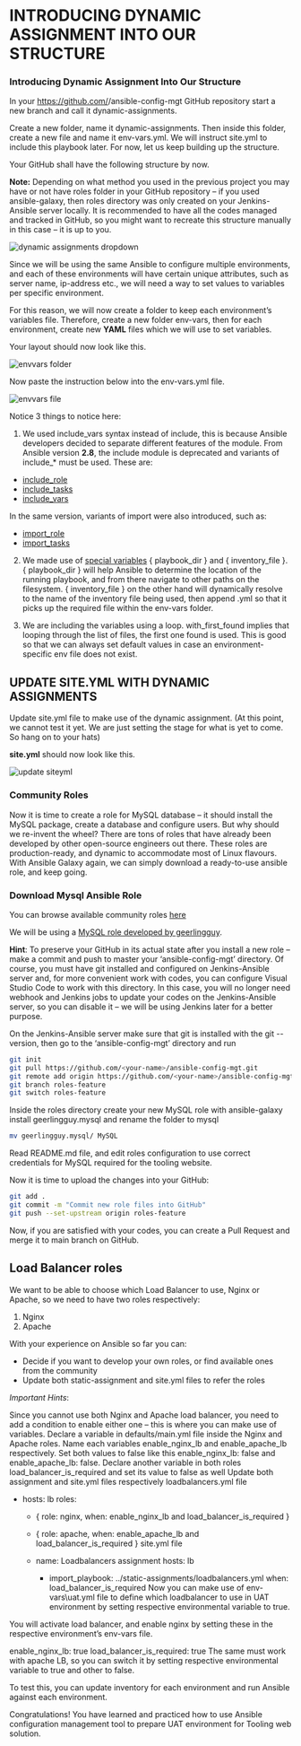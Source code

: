 # INTRODUCING DYNAMIC ASSIGNMENT INTO OUR STRUCTURE

### Introducing Dynamic Assignment Into Our Structure
In your https://github.com/<your-name>/ansible-config-mgt GitHub repository start a new branch and call it dynamic-assignments.

Create a new folder, name it dynamic-assignments. Then inside this folder, create a new file and name it env-vars.yml. We will instruct site.yml to include this playbook later. For now, let us keep building up the structure.

Your GitHub shall have the following structure by now.

**Note:** Depending on what method you used in the previous project you may have or not have roles folder in your GitHub repository – if you used ansible-galaxy, then roles directory was only created on your Jenkins-Ansible server locally. It is recommended to have all the codes managed and tracked in GitHub, so you might want to recreate this structure manually in this case – it is up to you.

![dynamic assignments dropdown](https://github.com/SamuelOvuema/Dareyio-pbl/assets/132525203/4abd1c77-a0ef-46e9-837a-3166419c1fce)

Since we will be using the same Ansible to configure multiple environments, and each of these environments will have certain unique attributes, such as server name, ip-address etc., we will need a way to set values to variables per specific environment.

For this reason, we will now create a folder to keep each environment’s variables file. Therefore, create a new folder env-vars, then for each environment, create new **YAML** files which we will use to set variables.

Your layout should now look like this.

![envvars folder](https://github.com/SamuelOvuema/Dareyio-pbl/assets/132525203/299a64af-6694-4e10-ad92-8997cde35dc4)

Now paste the instruction below into the env-vars.yml file.

![envvars file](https://github.com/SamuelOvuema/Dareyio-pbl/assets/132525203/5087a357-39d0-4687-b639-53f247695d6f)

Notice 3 things to notice here:

1. We used include_vars syntax instead of include, this is because Ansible developers decided to separate different features of the module. From Ansible version **2.8**, the include module is deprecated and variants of include_* must be used. These are:
- [include_role](https://docs.ansible.com/ansible/latest/collections/ansible/builtin/include_role_module.html#include-role-module)
- [include_tasks](https://docs.ansible.com/ansible/latest/collections/ansible/builtin/include_tasks_module.html#include-tasks-module)
- [include_vars](https://docs.ansible.com/ansible/latest/collections/ansible/builtin/include_vars_module.html#include-vars-module)

In the same version, variants of import were also introduced, such as:

- [import_role](https://docs.ansible.com/ansible/latest/collections/ansible/builtin/import_role_module.html#import-role-module)
- [import_tasks](https://docs.ansible.com/ansible/latest/collections/ansible/builtin/import_tasks_module.html#import-tasks-module)

2. We made use of [special variables](https://docs.ansible.com/ansible/latest/reference_appendices/special_variables.html) { playbook_dir } and { inventory_file }. { playbook_dir } will help Ansible to determine the location of the running playbook, and from there navigate to other paths on the filesystem. { inventory_file } on the other hand will dynamically resolve to the name of the inventory file being used, then append .yml so that it picks up the required file within the env-vars folder.

3. We are including the variables using a loop. with_first_found implies that looping through the list of files, the first one found is used. This is good so that we can always set default values in case an environment-specific env file does not exist.


## UPDATE SITE.YML WITH DYNAMIC ASSIGNMENTS

Update site.yml file to make use of the dynamic assignment. (At this point, we cannot test it yet. We are just setting the stage for what is yet to come. So hang on to your hats)

**site.yml** should now look like this.

![update siteyml](https://github.com/SamuelOvuema/Dareyio-pbl/assets/132525203/b88fac6a-0b16-4aae-97ce-fcc34e920679)

### Community Roles

Now it is time to create a role for MySQL database – it should install the MySQL package, create a database and configure users. But why should we re-invent the wheel? There are tons of roles that have already been developed by other open-source engineers out there. These roles are production-ready, and dynamic to accommodate most of Linux flavours. With Ansible Galaxy again, we can simply download a ready-to-use ansible role, and keep going.

### Download Mysql Ansible Role

You can browse available community roles [here](https://galaxy.ansible.com/home)

We will be using a [MySQL role developed by geerlingguy](https://galaxy.ansible.com/geerlingguy/mysql).

**Hint**: To preserve your GitHub in its actual state after you install a new role – make a commit and push to master your ‘ansible-config-mgt’ directory. Of course, you must have git installed and configured on Jenkins-Ansible server and, for more convenient work with codes, you can configure Visual Studio Code to work with this directory. In this case, you will no longer need webhook and Jenkins jobs to update your codes on the Jenkins-Ansible server, so you can disable it – we will be using Jenkins later for a better purpose.

On the Jenkins-Ansible server make sure that git is installed with the git --version, then go to the ‘ansible-config-mgt’ directory and run
```bash
git init
git pull https://github.com/<your-name>/ansible-config-mgt.git
git remote add origin https://github.com/<your-name>/ansible-config-mgt.git
git branch roles-feature
git switch roles-feature
```
Inside the roles directory create your new MySQL role with ansible-galaxy install geerlingguy.mysql and rename the folder to mysql
```bash
mv geerlingguy.mysql/ MySQL
```
Read README.md file, and edit roles configuration to use correct credentials for MySQL required for the tooling website.

Now it is time to upload the changes into your GitHub:
```bash
git add .
git commit -m "Commit new role files into GitHub"
git push --set-upstream origin roles-feature
```
Now, if you are satisfied with your codes, you can create a Pull Request and merge it to main branch on GitHub.

## Load Balancer roles

We want to be able to choose which Load Balancer to use, Nginx or Apache, so we need to have two roles respectively:

1. Nginx
2. Apache

With your experience on Ansible so far you can:

- Decide if you want to develop your own roles, or find available ones from the community
- Update both static-assignment and site.yml files to refer the roles

_*Important Hints*_:

Since you cannot use both Nginx and Apache load balancer, you need to add a condition to enable either one – this is where you can make use of variables.
Declare a variable in defaults/main.yml file inside the Nginx and Apache roles. Name each variables enable_nginx_lb and enable_apache_lb respectively.
Set both values to false like this enable_nginx_lb: false and enable_apache_lb: false.
Declare another variable in both roles load_balancer_is_required and set its value to false as well
Update both assignment and site.yml files respectively
loadbalancers.yml file

- hosts: lb
  roles:
    - { role: nginx, when: enable_nginx_lb and load_balancer_is_required }
    - { role: apache, when: enable_apache_lb and load_balancer_is_required }
site.yml file

     - name: Loadbalancers assignment
       hosts: lb
         - import_playbook: ../static-assignments/loadbalancers.yml
        when: load_balancer_is_required 
Now you can make use of env-vars\uat.yml file to define which loadbalancer to use in UAT environment by setting respective environmental variable to true.

You will activate load balancer, and enable nginx by setting these in the respective environment’s env-vars file.

enable_nginx_lb: true
load_balancer_is_required: true
The same must work with apache LB, so you can switch it by setting respective environmental variable to true and other to false.

To test this, you can update inventory for each environment and run Ansible against each environment.

Congratulations!
You have learned and practiced how to use Ansible configuration management tool to prepare UAT environment for Tooling web solution.

